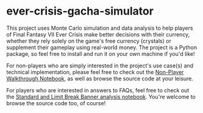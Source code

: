 # ever-crisis-gacha-simulator

This project uses Monte Carlo simulation and data analysis to help players of Final Fantasy VII Ever Crisis make better decisions with their currency, whether they rely solely on the game's free currency (crystals) or supplement their gameplay using real-world money. The project is a Python package, so feel free to install and run it on your own machine if you'd like!

For non-players who are simply interested in the project's use case(s) and technical implementation, please feel free to check out the [Non-Player Walkthrough Notebook](https://github.com/Jace743/ever-crisis-gacha-simulator/blob/main/analyses/non_player_walkthrough.ipynb), as well as browse the source code at your leisure. 

For players who are interested in answers to FAQs, feel free to check out the [Standard and Limit Break Banner analysis notebook](https://github.com/Jace743/ever-crisis-gacha-simulator/blob/main/analyses/standard_and_lb_banner_faqs.ipynb). You're welcome to browse the source code too, of course! 
